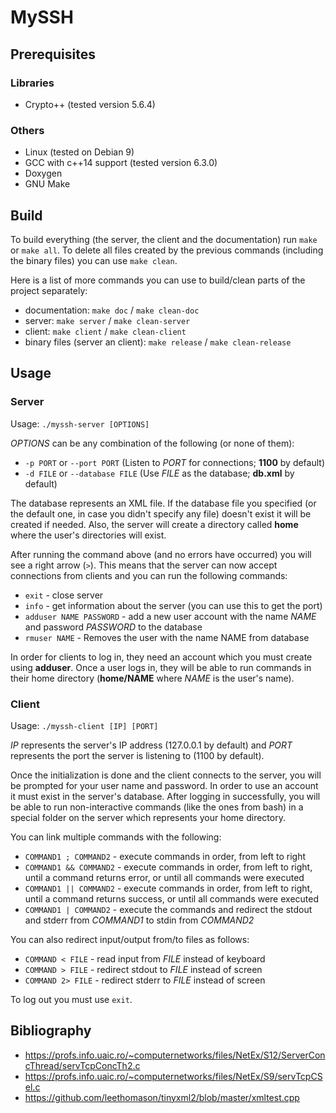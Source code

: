 # MySSH
## Prerequisites
### Libraries
- Crypto++ (tested version 5.6.4)

### Others
- Linux (tested on Debian 9)
- GCC with c++14 support (tested version 6.3.0)
- Doxygen
- GNU Make



## Build
To build everything (the server, the client and the documentation) run `make` or `make all`. To delete all files created by the previous commands (including the binary files) you can use `make clean`.

Here is a list of more commands you can use to build/clean parts of the project separately:
- documentation: `make doc` / `make clean-doc`
- server: `make server` / `make clean-server`
- client: `make client` / `make clean-client`
- binary files (server an client): `make release` / `make clean-release`



## Usage
### Server
Usage: `./myssh-server [OPTIONS]`

*OPTIONS* can be any combination of the following (or none of them):
- `-p PORT` or `--port PORT` (Listen to *PORT* for connections; **1100** by default)
- `-d FILE` or `--database FILE` (Use *FILE* as the database; **db.xml** by default)

The database represents an XML file. If the database file you specified (or the default one, in case you didn't specify any file) doesn't exist it will be created if needed. Also, the server will create a directory called **home** where the user's directories will exist.

After running the command above (and no errors have occurred) you will see a right arrow (`>`). This means that the server can now accept connections from clients and you can run the following commands:
- `exit` - close server
- `info` - get information about the server (you can use this to get the port)
- `adduser NAME PASSWORD` - add a new user account with the name *NAME* and password *PASSWORD* to the database
- `rmuser NAME` - Removes the user with the name NAME from database

In order for clients to log in, they need an account which you must create using **adduser**. Once a user logs in, they will be able to run commands in their home directory (**home/NAME** where *NAME* is the user's name).

### Client
Usage: `./myssh-client [IP] [PORT]`

*IP* represents the server's IP address (127.0.0.1 by default) and *PORT* represents the port the server is listening to (1100 by default).

Once the initialization is done and the client connects to the server, you will be prompted for your user name and password. In order to use an account it must exist in the server's database. After logging in successfully, you will be able to run non-interactive commands (like the ones from bash) in a special folder on the server which represents your home directory.

You can link multiple commands with the following:
- `COMMAND1 ; COMMAND2` - execute commands in order, from left to right
- `COMMAND1 && COMMAND2` - execute commands in order, from left to right, until a command returns error, or until all commands were executed
- `COMMAND1 || COMMAND2` - execute commands in order, from left to right, until a command returns success, or until all commands were executed
- `COMMAND1 | COMMAND2` - execute the commands and redirect the stdout and stderr from *COMMAND1* to stdin from *COMMAND2*

You can also redirect input/output from/to files as follows:
- `COMMAND < FILE` - read input from *FILE* instead of keyboard
- `COMMAND > FILE` - redirect stdout to *FILE* instead of screen
- `COMMAND 2> FILE` - redirect stderr to *FILE* instead of screen

To log out you must use `exit`.



## Bibliography
- https://profs.info.uaic.ro/~computernetworks/files/NetEx/S12/ServerConcThread/servTcpConcTh2.c
- https://profs.info.uaic.ro/~computernetworks/files/NetEx/S9/servTcpCSel.c
- https://github.com/leethomason/tinyxml2/blob/master/xmltest.cpp
